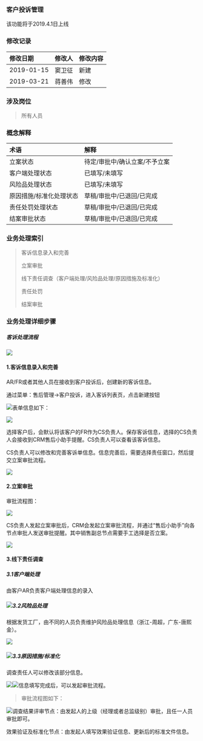 ### 客户投诉管理

该功能将于2019.4.1日上线

### 修改记录

| 修改日期 | 修改人 | 修改内容 |
| :--- | :--- | :--- |
| 2019-01-15 | 窦卫征 | 新建 |
| 2019-03-21 | 蒋善伟 | 修改 |

### 涉及岗位

> 所有人员

### 概念解释

| 术语 | 解释 |
| :--- | :--- |
| 立案状态 | 待定/审批中/确认立案/不予立案 |
| 客户端处理状态 | 已填写/未填写 |
| 风险品处理状态 | 已填写/未填写 |
| 原因措施/标准化处理状态 | 草稿/审批中/已退回/已完成 |
| 责任处罚处理状态 | 草稿/审批中/已退回/已完成 |
| 结案审批状态 | 草稿/审批中/已退回/已完成 |

### 业务处理索引

> 客诉信息录入和完善
>
> 立案审批
>
> 线下责任调查（客户端处理/风险品处理/原因措施及标准化）
>
> 责任处罚
>
> 结案审批

### 业务处理详细步骤

##### 客诉处理流程

![](/assets/kesuchuliliuc)

#### 1.客诉信息录入和完善

AR/FR或者其他人员在接收到客户投诉后，创建新的客诉信息。

通过菜单：售后管理-&gt;客户投诉，进入客诉列表页，点击新建按钮

![](/assets/kesuliebiao)表单信息如下：

![](/assets/xinjiankesubiaodan)

选择客户后，会默认将该客户的FR作为CS负责人。保存客诉信息，选择的CS负责人会接收到CRM售后小助手提醒。CS负责人可以查看该客诉信息。

CS负责人可以修改和完善客诉单信息。信息完善后，需要选择责任窗口，然后提交立案审批流程。

![](/assets/frwansks)

#### 2.立案审批

审批流程图：

![](/assets/kslasp)

CS负责人发起立案审批后，CRM会发起立案审批流程，并通过“售后小助手”向各节点审批人发送审批提醒。其中销售副总节点需要手工选择是否立案。

![](/assets/kslaspfz)

#### 3.线下责任调查

##### 3.1客户端处理

由客户AR负责客户端处理信息的录入

##### ![](/assets/archakankhdcl)3.2风险品处理

根据发货工厂，由不同的人员负责维护风险品处理信息（浙江-周超，广东-唐熙金）。

![](/assets/fxpxg)

##### ![](/assets/tianxfxpcl)3.3原因措施/标准化

调查责任人可以修改该部分信息。

![](/assets/dczrrxgbzcs)![](/assets/yycsbzhbj)信息填写完成后，可以发起审批流程。

> 审批流程图如下：

![](/assets/yycsbzhsp)调查结果评审节点：由发起人的上级（经理或者总监级别）审批，且任一人员审批即可。

效果验证及标准化节点：由发起人填写效果验证信息、更新后的标准文件信息。



